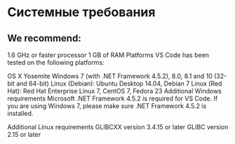 # Системные требования

## We recommend:

1.6 GHz or faster processor
1 GB of RAM
Platforms
VS Code has been tested on the following platforms:

OS X Yosemite
Windows 7 (with .NET Framework 4.5.2), 8.0, 8.1 and 10 (32-bit and 64-bit)
Linux (Debian): Ubuntu Desktop 14.04, Debian 7
Linux (Red Hat): Red Hat Enterprise Linux 7, CentOS 7, Fedora 23
Additional Windows requirements
Microsoft .NET Framework 4.5.2 is required for VS Code. If you are using Windows 7, please make sure .NET Framework 4.5.2 is installed.

Additional Linux requirements
GLIBCXX version 3.4.15 or later
GLIBC version 2.15 or later